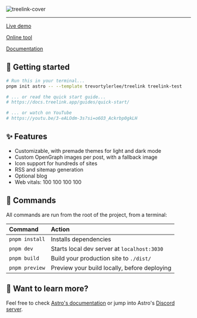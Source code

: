 ![treelink-cover](https://github.com/user-attachments/assets/b3f947d2-9533-45d7-864a-8a7d29b02148)

---

[Live demo](https://example.treelink.app)

[Online tool](https://treelink.app)

[Documentation](https://treelink.app)

## 🚀 Getting started

```bash
# Run this in your terminal...
pnpm init astro -- --template trevortylerlee/treelink treelink-test

# ... or read the quick start guide...
# https://docs.treelink.app/guides/quick-start/

# ... or watch on YouTube
# https://youtu.be/3-eALOdm-3s?si=o6O3_Ackrbp0gkLH
```

## ✨ Features

- Customizable, with premade themes for light and dark mode
- Custom OpenGraph images per post, with a fallback image
- Icon support for hundreds of sites
- RSS and sitemap generation
- Optional blog
- Web vitals: 100 100 100 100

## 🧞 Commands

All commands are run from the root of the project, from a terminal:

| Command           | Action                                       |
| :---------------- | :------------------------------------------- |
| `pnpm install`     | Installs dependencies                        |
| `pnpm dev`     | Starts local dev server at `localhost:3030`  |
| `pnpm build`   | Build your production site to `./dist/`      |
| `pnpm preview` | Preview your build locally, before deploying |

## 👀 Want to learn more?

Feel free to check [Astro's documentation](https://github.com/withastro/astro) or jump into Astro's [Discord server](https://astro.build/chat).
